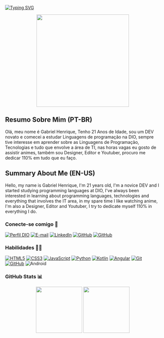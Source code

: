 [![Typing SVG](https://readme-typing-svg.demolab.com?font=Fira+Code&pause=1000&width=500&lines=Ol%C3%A1%2C+seja+bem-vindo(a)++ao+meu+perfil+%F0%9F%98%8E%F0%9F%A4%8F;Hello%2C+welcome+to+my+profile+%F0%9F%98%8E%F0%9F%A4%8F)](https://git.io/typing-svg)

<p align = "center">
  <img height="300px" src="https://i.imgur.com/yfxurw6.png">
</p>

## Resumo Sobre Mim (PT-BR) 
Olá, meu nome é  Gabriel Henrique, Tenho 21 Anos de Idade, sou um DEV novato e comecei a estudar Linguagens de programação na DIO, sempre tive interesse em aprender sobre as Linguagens de Programação, Tecnologias e tudo que envolve a área de TI, nas horas vagas eu gosto de assistir animes, também sou Designer, Editor e Youtuber, procuro me dedicar 110% em tudo que eu faço.

## Summary About Me (EN-US) 
Hello, my name is Gabriel Henrique, I'm 21 years old, I'm a novice DEV and I started studying programming languages ​​at DIO, I've always been interested in learning about programming languages, technologies and everything that involves the IT area, in my spare time I like watching anime, I'm also a Designer, Editor and Youtuber, I try to dedicate myself 110% in everything I do.

### Conecte-se comigo 📲
[![Perfil DIO](https://img.shields.io/badge/-Meu%20Perfil%20na%20DIO-30A3DC?style=for-the-badge)](https://web.dio.me/users/Gabriel_Henrique)
[![E-mail](https://img.shields.io/badge/-Email-000?style=for-the-badge&logo=microsoft-outlook&logoColor=E94D5F)](mailto:gabrielhenrique.h360@gmail.com)
[![LinkedIn](https://img.shields.io/badge/-LinkedIn-000?style=for-the-badge&logo=linkedin&logoColor=30A3DC)](www.linkedin.com/in/gabrielh360)
[![GitHub](https://img.shields.io/badge/GitHub-000?style=for-the-badge&logo=github&logoColor=FFFFFF)](https://github.com/Gabrielh360)
[![GitHub](https://img.shields.io/badge/Bielzinh360-000?style=for-the-badge&logo=instagram)](https://instagram.com/bielzinh360?utm_source=qr&igshid=MzNlNGNkZWQ4Mg%3D%3D)

### Habilidades 👨‍🎓
[![HTML5](https://img.shields.io/badge/HTML-000?style=for-the-badge&logo=html5)](https://developer.mozilla.org/en-US/docs/Web/HTML)
[![CSS3](https://img.shields.io/badge/CSS3-000?style=for-the-badge&logo=css3&logoColor=30A3DC)](https://developer.mozilla.org/en-US/docs/Web/CSS)
[![JavaScript](https://img.shields.io/badge/JavaScript-000?style=for-the-badge&logo=javascript)](https://developer.mozilla.org/en-US/docs/Web/JavaScript)
[![Python](https://img.shields.io/badge/Python-000?style=for-the-badge&logo=python)](https://docs.python.org/3/)
[![Kotlin](https://img.shields.io/badge/Kotlin-000?style=for-the-badge&logo=kotlin)](https://kotlinlang.org/docs/home.html)
[![Angular](https://img.shields.io/badge/Angular-000?style=for-the-badge&logo=angular&logoColor=C3002F)](https://angular.io/docs)
[![Git](https://img.shields.io/badge/Git-000?style=for-the-badge&logo=git&logoColor=F05033)](https://git-scm.com/doc) 
[![GitHub](https://img.shields.io/badge/GitHub-000?style=for-the-badge&logo=github&logoColor=FFFFFF)](https://docs.github.com/)
![Android](https://img.shields.io/badge/Android-000?style=for-the-badge&logo=android)


### GitHub Stats 📊
<p align = "center">
  <img height="150px" src="https://github-readme-stats.vercel.app/api?username=Gabrielh360&layout=compact&theme=tokyonight">   
  <img height="150px" src="https://github-readme-stats.vercel.app/api/top-langs/?username=Gabrielh360&layout=compact&theme=tokyonight">
</p>

